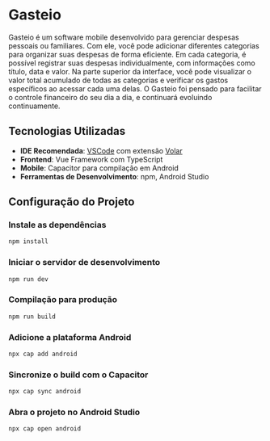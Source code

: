 # Gasteio

Gasteio é um software mobile desenvolvido para gerenciar despesas pessoais ou familiares. Com ele, você pode adicionar diferentes categorias para organizar suas despesas de forma eficiente. Em cada categoria, é possível registrar suas despesas individualmente, com informações como título, data e valor. Na parte superior da interface, você pode visualizar o valor total acumulado de todas as categorias e verificar os gastos específicos ao acessar cada uma delas. O Gasteio foi pensado para facilitar o controle financeiro do seu dia a dia, e continuará evoluindo continuamente.

## Tecnologias Utilizadas

- **IDE Recomendada**: [VSCode](https://code.visualstudio.com/) com extensão [Volar](https://marketplace.visualstudio.com/items?itemName=Vue.volar)
- **Frontend**: Vue Framework com TypeScript
- **Mobile**: Capacitor para compilação em Android
- **Ferramentas de Desenvolvimento**: npm, Android Studio

## Configuração do Projeto

### Instale as dependências
```sh
npm install
```
### Iniciar o servidor de desenvolvimento

```sh
npm run dev
```
### Compilação para produção

```sh
npm run build
```

### Adicione a plataforma Android

```sh
npx cap add android
```
### Sincronize o build com o Capacitor

```sh
npx cap sync android
```

### Abra o projeto no Android Studio

```sh
npx cap open android
```
